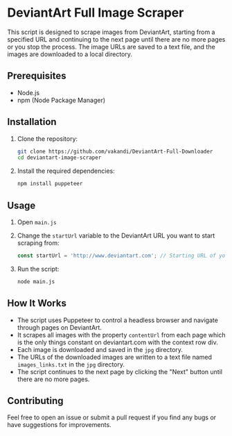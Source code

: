 # DeviantArt Full Image Scraper

This script is designed to scrape images from DeviantArt, starting from a specified URL and continuing to the next page until there are no more pages or you stop the process. The image URLs are saved to a text file, and the images are downloaded to a local directory.

## Prerequisites

- Node.js
- npm (Node Package Manager)

## Installation

1. Clone the repository:

   ```bash
   git clone https://github.com/vakandi/DeviantArt-Full-Downloader
   cd deviantart-image-scraper
   ```

2. Install the required dependencies:

   ```bash
   npm install puppeteer
   ```

## Usage

1. Open `main.js` 

2. Change the `startUrl` variable to the DeviantArt URL you want to start scraping from:

   ```javascript
   const startUrl = 'http://www.deviantart.com'; // Starting URL of your website
   ```

3. Run the script:

   ```bash
   node main.js
   ```

## How It Works

- The script uses Puppeteer to control a headless browser and navigate through pages on DeviantArt.
- It scrapes all images with the property `contentUrl` from each page which is the only things constant on deviantart.com with the context row div.
- Each image is downloaded and saved in the `jpg` directory.
- The URLs of the downloaded images are written to a text file named `images_links.txt` in the `jpg` directory.
- The script continues to the next page by clicking the "Next" button until there are no more pages.


## Contributing

Feel free to open an issue or submit a pull request if you find any bugs or have suggestions for improvements.

